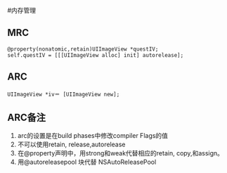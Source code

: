 #内存管理

## MRC 

```
@property(nonatomic,retain)UIImageView *questIV;
self.questIV = [[[UIImageView alloc] init] autorelease];
```

## ARC
```
UIImageView *iv＝ [UIImageView new];
```
## ARC备注

1. arc的设置是在build phases中修改compiler Flags的值
2. 不可以使用retain, release,autorelease
3. 在@property声明中，用strong和weak代替相应的retain, copy,和assign。
4. 用@autoreleasepool 块代替 NSAutoReleasePool

